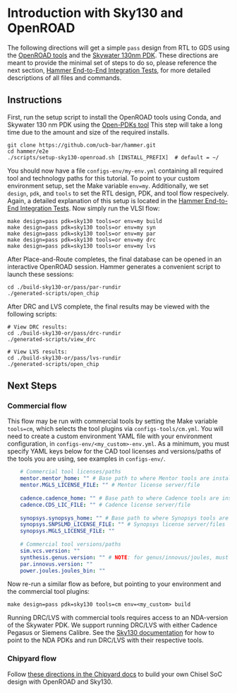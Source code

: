 # Introduction with Sky130 and OpenROAD

The following directions will get a simple ``pass`` design from RTL to GDS using the [OpenROAD tools](https://theopenroadproject.org) and the [Skywater 130nm PDK](https://github.com/google/skywater-pdk). These directions are meant to provide the minimal set of steps to do so, please reference the next section, [Hammer End-to-End Integration Tests](https://hammer-vlsi.readthedocs.io/en/stable/Examples/e2e.html), for more detailed descriptions of all files and commands.

## Instructions

First, run the setup script to install the OpenROAD tools using Conda, and Skywater 130 nm PDK using the [Open-PDKs tool](https://github.com/RTimothyEdwards/open_pdks)
This step will take a long time due to the amount and size of the required installs.

```shell
git clone https://github.com/ucb-bar/hammer.git
cd hammer/e2e
./scripts/setup-sky130-openroad.sh [INSTALL_PREFIX]  # default = ~/
```

You should now have a file ``configs-env/my-env.yml`` containing all required tool and technology paths for this tutorial.
To point to your custom environment setup, set the Make variable ``env=my``.
Additionally, we set ``design``, ``pdk``, and ``tools`` to set the RTL design, PDK, and tool flow respecively.
Again, a detailed explanation of this setup is located in the [Hammer End-to-End Integration Tests](https://hammer-vlsi.readthedocs.io/en/stable/Examples/e2e.html).
Now simply run the VLSI flow:

```shell
make design=pass pdk=sky130 tools=or env=my build
make design=pass pdk=sky130 tools=or env=my syn
make design=pass pdk=sky130 tools=or env=my par
make design=pass pdk=sky130 tools=or env=my drc
make design=pass pdk=sky130 tools=or env=my lvs
```

After Place-and-Route completes, the final database can be opened in an interactive OpenROAD session. Hammer generates a convenient script to launch these sessions:
```shell
cd ./build-sky130-or/pass/par-rundir
./generated-scripts/open_chip
```

After DRC and LVS complete, the final results may be viewed with the following scripts:

```shell
# View DRC results:
cd ./build-sky130-or/pass/drc-rundir
./generated-scripts/view_drc

# View LVS results:
cd ./build-sky130-or/pass/lvs-rundir
./generated-scripts/open_chip
```

## Next Steps

### Commercial flow

This flow may be run with commercial tools by setting the Make variable ``tools=cm``, which selects the tool plugins via ``configs-tools/cm.yml``.
You will need to create a custom environment YAML file with your environment configuration, in ``configs-env/<my_custom>-env.yml``.
As a minimum, you must specify YAML keys below for the CAD tool licenses and versions/paths of the tools you are using,
see examples in ``configs-env/``.

```yaml
    # Commercial tool licenses/paths
    mentor.mentor_home: "" # Base path to where Mentor tools are installed
    mentor.MGLS_LICENSE_FILE: "" # Mentor license server/file
    
    cadence.cadence_home: "" # Base path to where Cadence tools are installed
    cadence.CDS_LIC_FILE: "" # Cadence license server/file
    
    synopsys.synopsys_home: "" # Base path to where Synopsys tools are installed
    synopsys.SNPSLMD_LICENSE_FILE: "" # Synopsys license server/files
    synopsys.MGLS_LICENSE_FILE: ""
    
    # Commercial tool versions/paths
    sim.vcs.version: ""
    synthesis.genus.version: "" # NOTE: for genus/innovus/joules, must specify binary path if version < 221
    par.innovus.version: ""
    power.joules.joules_bin: ""
```

Now re-run a similar flow as before, but pointing to your environment and the commercial tool plugins:

```shell
make design=pass pdk=sky130 tools=cm env=<my_custom> build
```
    

Running DRC/LVS with commercial tools requires access to an NDA-version of the Skywater PDK.
We support running DRC/LVS with either Cadence Pegasus or Siemens Calibre.
See the [Sky130 documentation](https://hammer-vlsi.readthedocs.io/en/stable/Technology/Sky130.html) for how to point to the NDA PDKs and run DRC/LVS with their respective tools.

### Chipyard flow

Follow [these directions in the Chipyard docs](https://chipyard.readthedocs.io/en/latest/VLSI/Sky130-OpenROAD-Tutorial.html) to build your own Chisel SoC design with OpenROAD and Sky130.

